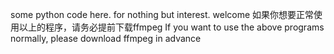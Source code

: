some python code here.        for nothing but interest.      welcome
如果你想要正常使用以上的程序，请务必提前下载ffmpeg
If you want to use the above programs normally, please download ffmpeg in advance
